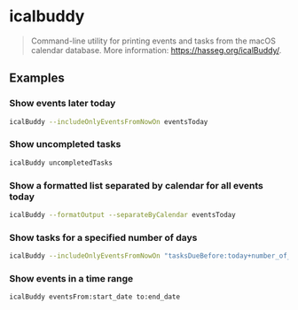 # icalbuddy

> Command-line utility for printing events and tasks from the macOS calendar database. More information: <https://hasseg.org/icalBuddy/>.

## Examples

### Show events later today

```bash
icalBuddy --includeOnlyEventsFromNowOn eventsToday
```

### Show uncompleted tasks

```bash
icalBuddy uncompletedTasks
```

### Show a formatted list separated by calendar for all events today

```bash
icalBuddy --formatOutput --separateByCalendar eventsToday
```

### Show tasks for a specified number of days

```bash
icalBuddy --includeOnlyEventsFromNowOn "tasksDueBefore:today+number_of_days"
```

### Show events in a time range

```bash
icalBuddy eventsFrom:start_date to:end_date
```
